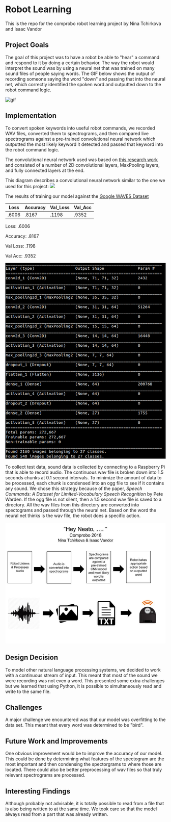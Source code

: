 # Robot Learning
This is the repo for the comprobo robot learning project by Nina Tchirkova and Isaac Vandor 

## Project Goals
The goal of this project was to have a robot be able to "hear" a command and respond to it by doing a certain behavior. The way the robot would interpret the sound was by using a neural net that was trained on many sound files of people saying words. The GIF below shows the output of recording someone saying the word "down" and passing that into the neural net, which correctly identified the spoken word and outputted down to the robot command logic. 

![gif](neato_learning.gif)

## Implementation
To convert spoken keywords into useful robot commands, we recorded WAV files, converted them to spectrograms, and then compared live spectrograms against a pre-trained convolutional neural network which outputted the most likely keyword it detected and passed that keyword into the robot command logic. 

The convolutional neural network used was based on [this research work](https://static.googleusercontent.com/media/research.google.com/en//pubs/archive/43969.pdf) and consisted of a number of 2D convolutional layers, MaxPooling layers, and fully connected layers at the end. 

This diagram describes a convolutional neural network similar to the one we used for this project:
![](https://cdn-images-1.medium.com/max/1600/1*NQQiyYqJJj4PSYAeWvxutg.png)

The results of training our model against the [Google WAVES Dataset](https://aiyprojects.withgoogle.com/open_speech_recording) 

Loss | Accuracy | Val_Loss | Val_Acc
--- | --- | --- | ---
.6006 | .8167 | .1198 | .9352

Loss: .6006 

Accuracy: .8167 

Val Loss: .1198 

Val Acc: .9352

![data](summary.png)

To collect test data, sound data is collected by connecting to a Raspberry Pi that is able to record audio. The continuous wav file is broken down into 1.5 seconds chunks at 0.1 second intervals. To minimize the amount of data to be processed, each chunk is condensed into an ogg file to see if it contains any sound. We chose this strategy because of the paper, *Speech Commands: A Dataset for Limited-Vocabulary Speech Recognition* by Pete Warden. If the ogg file is not silent, then a 1.5 second wav file is saved to a directory. All the wav files from this directory are converted into spectograms and passed through the neural net. Based on the word the neural net thinks is the wav file, the robot does a specific action.

![diagram](hey_neato.jpg)

## Design Decision
To model other natural language processing systems, we decided to work with a continuous stream of input. This meant that most of the sound we were recording was not even a word. This presented some extra challenges but we learned that using Python, it is possible to simultaneously read and write to the same file.

## Challenges
A major challenge we encountered was that our model was overfitting to the data set. This meant that every word was determined to be "bird".

## Future Work and Improvements
One obvious improvement would be to improve the accuracy of our model. This could be done by determining what features of the spectogram are the most important and then condensing the spectorgrams to where those are located. There could also be better preprocessing of wav files so that truly relevant spectrograms are processed. 

## Interesting Findings
Although probably not advisable, it is totally possible to read from a file that is also being written to at the same time. We took care so that the model always read from a part that was already written. 

